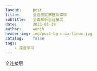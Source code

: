 ```yaml
---
layout:     post
title:      全连接层原理及实现
subtitle:   全面解析全连接层
date:       2021-01-19
author:     wenjh
header-img: img/post-bg-unix-linux.jpg
catalog:    false
tags:
    - 深度学习
---
```


全连接层